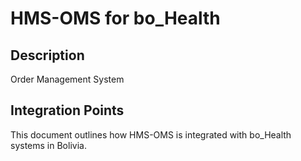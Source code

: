 # HMS-OMS for bo_Health

## Description

Order Management System

## Integration Points

This document outlines how HMS-OMS is integrated with bo_Health systems in Bolivia.
